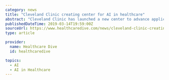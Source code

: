 ```yaml
---
category: news
title: "Cleveland Clinic creating center for AI in healthcare"
abstract: "Cleveland Clinic has launched a new center to advance applications for artificial intelligence in healthcare. An initiative of Cleveland Clinic Enterprise Analytics, the Center for Clinical Artificial Intelligence will bring together doctors, researchers ..."
publishedDateTime: 2019-03-14T19:59:00Z
sourceUrl: https://www.healthcaredive.com/news/cleveland-clinic-creating-center-for-ai-in-healthcare/550370/
type: article

provider:
  name: Healthcare Dive
  id: healthcaredive

topics:
  - AI
  - AI in Healthcare
---
```

